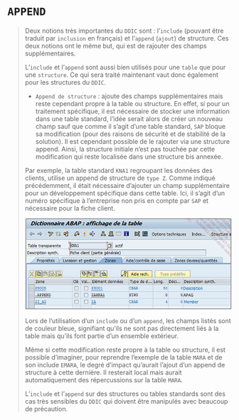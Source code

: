 # **`APPEND`**

> Deux notions très importantes du `DDIC` sont : l’`include` (pouvant être traduit par `inclusion` en français) et l’`append` (`ajout`) de structure. Ces deux notions ont le même but, qui est de rajouter des champs supplémentaires.
>
> L’`include` et l’`append` sont aussi bien utilisés pour une `table` que pour une `structure`. Ce qui sera traité maintenant vaut donc également pour les structures du `DDIC`.
>
> - `Append de structure` : ajoute des champs supplémentaires mais reste cependant propre à la table ou structure. En effet, si pour un traitement spécifique, il est nécessaire de stocker une information dans une table standard, l’idée serait alors de créer un nouveau champ sauf que comme il s’agit d’une table standard, `SAP` bloque sa modification (pour des raisons de sécurité et de stabilité de la solution). Il est cependant possible de le rajouter via une structure append. Ainsi, la structure initiale n’est pas touchée par cette modification qui reste localisée dans une structure bis annexée.
>
> Par exemple, la table standard `KNA1` regroupant les données des clients, utilise un append de structure de `type Z`. Comme indiqué précédemment, il était nécessaire d’ajouter un champ supplémentaire pour un développement spécifique dans cette table. Ici, il s’agit d’un numéro spécifique à l’entreprise non pris en compte par `SAP` et nécessaire pour la fiche client.
>
> ![](../00_Ressources/06_01_08.png)
>
> Lors de l’utilisation d’un `include` ou d’un `append`, les champs listés sont de couleur bleue, signifiant qu’ils ne sont pas directement liés à la table mais qu’ils font partie d’un ensemble extérieur.
>
> Même si cette modification reste propre à la table ou structure, il est possible d’imaginer, pour reprendre l’exemple de la table `MARA` et de son include `EMARA`, le degré d’impact qu’aurait l’ajout d’un append de structure à cette dernière. Il resterait local mais aurait automatiquement des répercussions sur la table `MARA`.
>
> L’`include` et l’`append` sur des structures ou tables standards sont des cas très sensibles du `DDIC` qui doivent être manipulés avec beaucoup de précaution.
